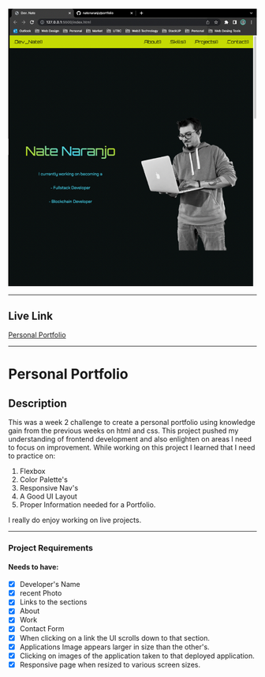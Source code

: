 ![Screenshot](/assets/img/screenshot.png)

---
## Live Link

[Personal Portfolio](https://natenaranjo.github.io/portfolio/)

---
# **Personal Portfolio**
## Description

  This was a week 2 challenge to create a personal portfolio using knowledge gain from the previous weeks on html and css.  This project pushed my understanding of frontend development and also enlighten on areas I need to focus on improvement. While working on this project I learned that I need to practice on:
  1. Flexbox
  2. Color Palette's
  3. Responsive Nav's
  4. A Good UI Layout
  5. Proper Information needed for a Portfolio.

  I really do enjoy working on live projects.

---
### Project Requirements
#### Needs to have:
   - [x] Developer's Name
   - [x] recent Photo
   - [x] Links to the sections
   - [x] About
   - [x] Work
   - [x] Contact Form
   - [x] When clicking on a link the UI scrolls down to that section.
   - [x] Applications Image appears larger in size than the other's.
   - [x] Clicking on images of the application taken to that deployed application.
   - [x] Responsive page when resized to various screen sizes.
